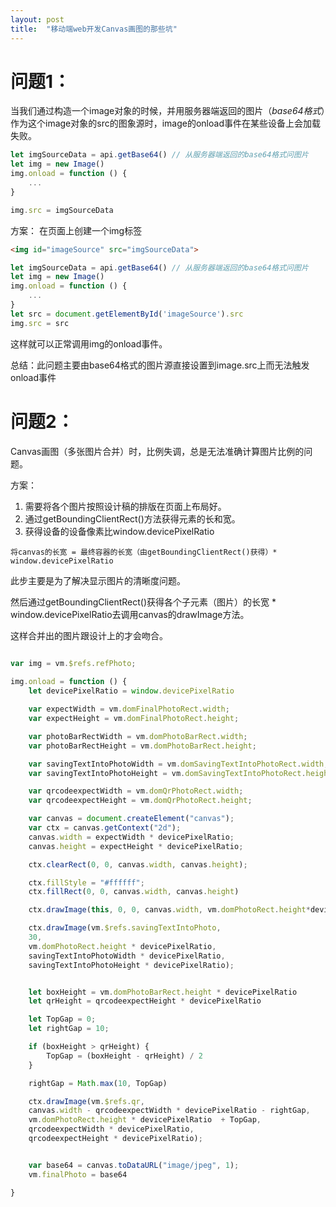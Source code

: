 ```yaml
---
layout: post
title:  "移动端web开发Canvas画图的那些坑"
---
```


# 问题1：
当我们通过构造一个image对象的时候，并用服务器端返回的图片（*base64格式*）作为这个image对象的src的图象源时，image的onload事件在某些设备上会加载失败。

```js
let imgSourceData = api.getBase64() // 从服务器端返回的base64格式问图片
let img = new Image()
img.onload = function () {
    ...
}

img.src = imgSourceData
```

方案：
在页面上创建一个img标签

```html
<img id="imageSource" src="imgSourceData">
```

```js
let imgSourceData = api.getBase64() // 从服务器端返回的base64格式问图片
let img = new Image()
img.onload = function () {
    ...
}
let src = document.getElementById('imageSource').src
img.src = src
```

这样就可以正常调用img的onload事件。

总结：此问题主要由base64格式的图片源直接设置到image.src上而无法触发onload事件

# 问题2：
Canvas画图（多张图片合并）时，比例失调，总是无法准确计算图片比例的问题。

方案：
1. 需要将各个图片按照设计稿的排版在页面上布局好。
2. 通过getBoundingClientRect()方法获得元素的长和宽。
3. 获得设备的设备像素比window.devicePixelRatio

```
将canvas的长宽 = 最终容器的长宽（由getBoundingClientRect()获得）* window.devicePixelRatio
```
此步主要是为了解决显示图片的清晰度问题。

然后通过getBoundingClientRect()获得各个子元素（图片）的长宽 * window.devicePixelRatio去调用canvas的drawImage方法。

这样合并出的图片跟设计上的才会吻合。

```js

var img = vm.$refs.refPhoto;
      
img.onload = function () {
    let devicePixelRatio = window.devicePixelRatio

    var expectWidth = vm.domFinalPhotoRect.width;
    var expectHeight = vm.domFinalPhotoRect.height;

    var photoBarRectWidth = vm.domPhotoBarRect.width;
    var photoBarRectHeight = vm.domPhotoBarRect.height;

    var savingTextIntoPhotoWidth = vm.domSavingTextIntoPhotoRect.width;
    var savingTextIntoPhotoHeight = vm.domSavingTextIntoPhotoRect.height;

    var qrcodeexpectWidth = vm.domQrPhotoRect.width;
    var qrcodeexpectHeight = vm.domQrPhotoRect.height;

    var canvas = document.createElement("canvas");
    var ctx = canvas.getContext("2d");
    canvas.width = expectWidth * devicePixelRatio;
    canvas.height = expectHeight * devicePixelRatio;

    ctx.clearRect(0, 0, canvas.width, canvas.height);

    ctx.fillStyle = "#ffffff";
    ctx.fillRect(0, 0, canvas.width, canvas.height)

    ctx.drawImage(this, 0, 0, canvas.width, vm.domPhotoRect.height*devicePixelRatio);

    ctx.drawImage(vm.$refs.savingTextIntoPhoto, 
    30, 
    vm.domPhotoRect.height * devicePixelRatio, 
    savingTextIntoPhotoWidth * devicePixelRatio, 
    savingTextIntoPhotoHeight * devicePixelRatio);


    let boxHeight = vm.domPhotoBarRect.height * devicePixelRatio
    let qrHeight = qrcodeexpectHeight * devicePixelRatio

    let TopGap = 0;
    let rightGap = 10;

    if (boxHeight > qrHeight) {
        TopGap = (boxHeight - qrHeight) / 2
    }

    rightGap = Math.max(10, TopGap)

    ctx.drawImage(vm.$refs.qr, 
    canvas.width - qrcodeexpectWidth * devicePixelRatio - rightGap, 
    vm.domPhotoRect.height * devicePixelRatio  + TopGap, 
    qrcodeexpectWidth * devicePixelRatio, 
    qrcodeexpectHeight * devicePixelRatio);


    var base64 = canvas.toDataURL("image/jpeg", 1);
    vm.finalPhoto = base64

}



```
